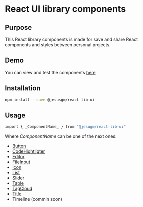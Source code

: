 # **React UI library components**

## Purpose

This React library components is made for save and share React components and
styles between personal projects.

## Demo

You can view and test the components [here](https://jesusgm.github.io/react-lib-ui/)

## Installation

```bash
npm install --save @jesusgm/react-lib-ui
```

## Usage

```bash
import { _ComponentName_ } from "@jesugm/react-lib-ui"
```

Where _ComponentName_ can be one of the next ones:

- [Button](https://jesusgm.github.io/react-lib-ui/?path=/story/buttons--primary-button)
- [CodeHightligter](https://jesusgm.github.io/react-lib-ui/?path=/story/code-hightlighter--javascript)
- [Editor](https://jesusgm.github.io/react-lib-ui/?path=/story)
- [FileInput](https://jesusgm.github.io/react-lib-ui/?path=/story)
- [Icon](https://jesusgm.github.io/react-lib-ui/?path=/story)
- [List](https://jesusgm.github.io/react-lib-ui/?path=/story)
- [Slider](https://jesusgm.github.io/react-lib-ui/?path=/story)
- [Table](https://jesusgm.github.io/react-lib-ui/?path=/story)
- [TagCloud](https://jesusgm.github.io/react-lib-ui/?path=/story)
- [Title](https://jesusgm.github.io/react-lib-ui/?path=/story)
- Timeline (commin soon)
